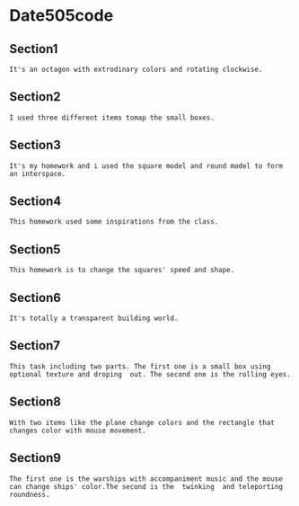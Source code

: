 # Date505code
## Section1   

    It's an octagon with extrodinary colors and rotating clockwise.

## Section2  

    I used three different items tomap the small boxes.

## Section3   

    It's my homework and i used the square model and round model to form an interspace.
## Section4   


    This homework used some inspirations from the class.

## Section5   

    This homework is to change the squares' speed and shape.
## Section6   

    It's totally a transparent building world.
## Section7   

    This task including two parts. The first one is a small box using optional texture and droping  out. The second one is the rolling eyes.
## Section8

    With two items like the plane change colors and the rectangle that changes color with mouse movement.
## Section9

    The first one is the warships with accompaniment music and the mouse can change ships' color.The second is the  twinking  and teleporting roundness.    
